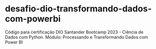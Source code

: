 # desafio-dio-transformando-dados-com-powerbi
Código para certificação DIO Santander Bootcamp 2023 - Ciência de Dados com Python. Módulo: Processando e Transformando Dados com Power BI

